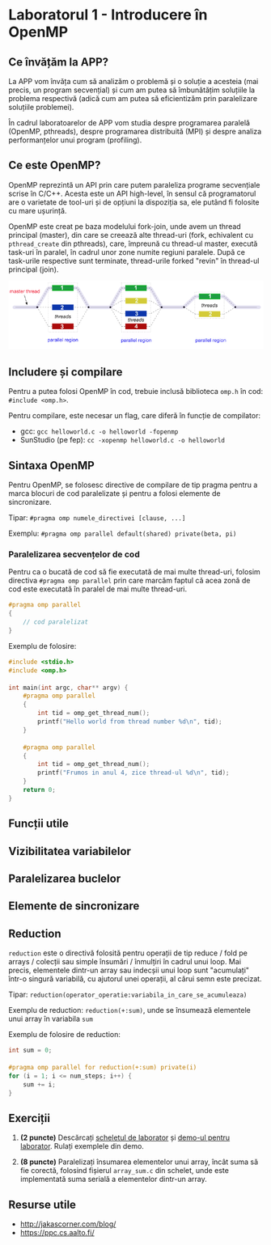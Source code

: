 # Laboratorul 1 - Introducere în OpenMP

## Ce învățăm la APP?
La APP vom învăța cum să analizăm o problemă și o soluție a acesteia (mai precis, un program secvențial) și cum am putea să îmbunătățim soluțiile la problema respectivă (adică cum am putea să eficientizăm prin paralelizare soluțiile problemei).

În cadrul laboratoarelor de APP vom studia despre programarea paralelă (OpenMP, pthreads), despre programarea distribuită (MPI) și despre analiza performanțelor unui program (profiling).

## Ce este OpenMP?
OpenMP reprezintă un API prin care putem paraleliza programe secvențiale scrise în C/C++. Acesta este un API high-level, în sensul că programatorul are o varietate de tool-uri și de opțiuni la dispoziția sa, ele putând fi folosite cu mare ușurință.

OpenMP este creat pe baza modelului fork-join, unde avem un thread principal (master), din care se creează alte thread-uri (fork, echivalent cu `pthread_create` din pthreads), care, împreună cu thread-ul master, execută task-uri în paralel, în cadrul unor zone numite regiuni paralele. După ce task-urile respective sunt terminate, thread-urile forked "revin" în thread-ul principal (join).

![fork join](../media/lab1/fork_join.png)

## Includere și compilare
Pentru a putea folosi OpenMP în cod, trebuie inclusă biblioteca `omp.h` în cod: `#include <omp.h>`.

Pentru compilare, este necesar un flag, care diferă în funcție de compilator:
- gcc: `gcc helloworld.c -o helloworld -fopenmp`
- SunStudio (pe fep): `cc -xopenmp helloworld.c -o helloworld`

## Sintaxa OpenMP
Pentru OpenMP, se folosesc directive de compilare de tip pragma pentru a marca blocuri de cod paralelizate și pentru a folosi elemente de sincronizare.

Tipar: `#pragma omp numele_directivei [clause, ...]`

Exemplu: `#pragma omp parallel default(shared) private(beta, pi)`

### Paralelizarea secvențelor de cod
Pentru ca o bucată de cod să fie executată de mai multe thread-uri, folosim directiva `#pragma omp parallel` prin care marcăm faptul că acea zonă de cod este executată în paralel de mai multe thread-uri.

```c
#pragma omp parallel
{
	// cod paralelizat
}
```

Exemplu de folosire:
```c
#include <stdio.h>
#include <omp.h>

int main(int argc, char** argv) {
    #pragma omp parallel 
    {
        int tid = omp_get_thread_num();
        printf("Hello world from thread number %d\n", tid);
    }

    #pragma omp parallel 
    {
        int tid = omp_get_thread_num();
        printf("Frumos in anul 4, zice thread-ul %d\n", tid);
    }
    return 0;
}
```

## Funcții utile

## Vizibilitatea variabilelor

## Paralelizarea buclelor

## Elemente de sincronizare

## Reduction
`reduction` este o directivă folosită pentru operații de tip reduce / fold pe arrays / colecții sau simple însumări / înmulțiri în cadrul unui loop. Mai precis, elementele dintr-un array sau indecșii unui loop sunt "acumulați" într-o singură variabilă, cu ajutorul unei operații, al cărui semn este precizat.

Tipar: `reduction(operator_operatie:variabila_in_care_se_acumuleaza)`

Exemplu de reduction: `reduction(+:sum)`, unde se însumează elementele unui array în variabila `sum`

Exemplu de folosire de reduction:
```c
int sum = 0;

#pragma omp parallel for reduction(+:sum) private(i)
for (i = 1; i <= num_steps; i++) {
    sum += i;
}
```

## Exerciții
1) **(2 puncte)** Descărcați [scheletul de laborator](https://github.com/florinrm/app-laborator/tree/main/lab1/skel) și [demo-ul pentru laborator](https://github.com/florinrm/app-laborator/tree/main/lab1/demo). Rulați exemplele din demo.
 
2) **(8 puncte)** Paralelizați însumarea elementelor unui array, încât suma să fie corectă, folosind fișierul `array_sum.c` din schelet, unde este implementată suma serială a elementelor dintr-un array.

## Resurse utile
- http://jakascorner.com/blog/
- https://ppc.cs.aalto.fi/